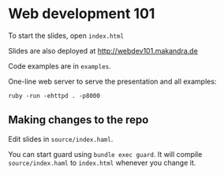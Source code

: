 Web development 101
===================

To start the slides, open `index.html`

Slides are also deployed at <http://webdev101.makandra.de>

Code examples are in `examples`.

One-line web server to serve the presentation and all examples:

```
ruby -run -ehttpd . -p8000
```


Making changes to the repo
--------------------------

Edit slides in `source/index.haml`.

You can start guard using `bundle exec guard`.
It will compile `source/index.haml` to `index.html` whenever you change it.
